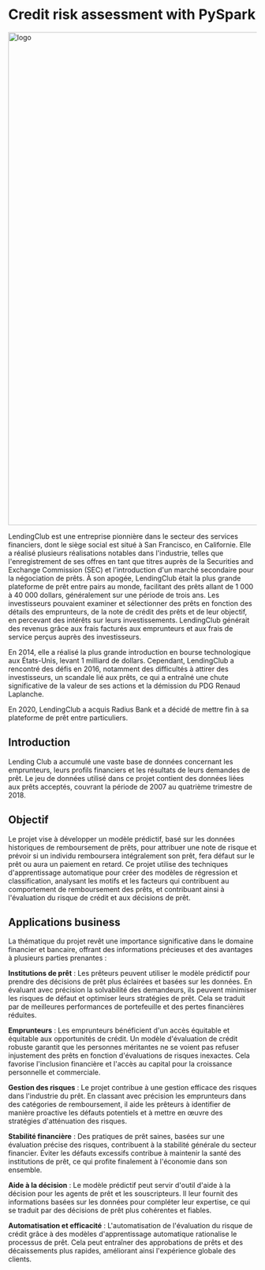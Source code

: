 # Credit risk assessment with PySpark
<img width="1000" alt="logo" src="https://github.com/ZofiaQlt/credit_risk_analysis_pyspark/assets/67431758/88631a03-fe43-434c-b0f5-7026fc27e256">

LendingClub est une entreprise pionnière dans le secteur des services financiers, dont le siège social est situé à San Francisco, en Californie. Elle a réalisé plusieurs réalisations notables dans l'industrie, telles que l'enregistrement de ses offres en tant que titres auprès de la Securities and Exchange Commission (SEC) et l'introduction d'un marché secondaire pour la négociation de prêts. À son apogée, LendingClub était la plus grande plateforme de prêt entre pairs au monde, facilitant des prêts allant de 1 000 à 40 000 dollars, généralement sur une période de trois ans. Les investisseurs pouvaient examiner et sélectionner des prêts en fonction des détails des emprunteurs, de la note de crédit des prêts et de leur objectif, en percevant des intérêts sur leurs investissements. LendingClub générait des revenus grâce aux frais facturés aux emprunteurs et aux frais de service perçus auprès des investisseurs.

En 2014, elle a réalisé la plus grande introduction en bourse technologique aux États-Unis, levant 1 milliard de dollars. Cependant, LendingClub a rencontré des défis en 2016, notamment des difficultés à attirer des investisseurs, un scandale lié aux prêts, ce qui a entraîné une chute significative de la valeur de ses actions et la démission du PDG Renaud Laplanche.

En 2020, LendingClub a acquis Radius Bank et a décidé de mettre fin à sa plateforme de prêt entre particuliers.

## Introduction

Lending Club a accumulé une vaste base de données concernant les emprunteurs, leurs profils financiers et les résultats de leurs demandes de prêt.
Le jeu de données utilisé dans ce projet contient des données liées aux prêts acceptés, couvrant la période de 2007 au quatrième trimestre de 2018.

## Objectif

Le projet vise à développer un modèle prédictif, basé sur les données historiques de remboursement de prêts, pour attribuer une note de risque et prévoir si un individu remboursera intégralement son prêt, fera défaut sur le prêt ou aura un paiement en retard. Ce projet utilise des techniques d'apprentissage automatique pour créer des modèles de régression et classification, analysant les motifs et les facteurs qui contribuent au comportement de remboursement des prêts, et contribuant ainsi à l'évaluation du risque de crédit et aux décisions de prêt.

## Applications business

La thématique du projet revêt une importance significative dans le domaine financier et bancaire, offrant des informations précieuses et des avantages à plusieurs parties prenantes :

**Institutions de prêt** : Les prêteurs peuvent utiliser le modèle prédictif pour prendre des décisions de prêt plus éclairées et basées sur les données. En évaluant avec précision la solvabilité des demandeurs, ils peuvent minimiser les risques de défaut et optimiser leurs stratégies de prêt. Cela se traduit par de meilleures performances de portefeuille et des pertes financières réduites.

**Emprunteurs** : Les emprunteurs bénéficient d'un accès équitable et équitable aux opportunités de crédit. Un modèle d'évaluation de crédit robuste garantit que les personnes méritantes ne se voient pas refuser injustement des prêts en fonction d'évaluations de risques inexactes. Cela favorise l'inclusion financière et l'accès au capital pour la croissance personnelle et commerciale.

**Gestion des risques** : Le projet contribue à une gestion efficace des risques dans l'industrie du prêt. En classant avec précision les emprunteurs dans des catégories de remboursement, il aide les prêteurs à identifier de manière proactive les défauts potentiels et à mettre en œuvre des stratégies d'atténuation des risques.

**Stabilité financière** : Des pratiques de prêt saines, basées sur une évaluation précise des risques, contribuent à la stabilité générale du secteur financier. Éviter les défauts excessifs contribue à maintenir la santé des institutions de prêt, ce qui profite finalement à l'économie dans son ensemble.

**Aide à la décision** : Le modèle prédictif peut servir d'outil d'aide à la décision pour les agents de prêt et les souscripteurs. Il leur fournit des informations basées sur les données pour compléter leur expertise, ce qui se traduit par des décisions de prêt plus cohérentes et fiables.

**Automatisation et efficacité** : L'automatisation de l'évaluation du risque de crédit grâce à des modèles d'apprentissage automatique rationalise le processus de prêt. Cela peut entraîner des approbations de prêts et des décaissements plus rapides, améliorant ainsi l'expérience globale des clients.

